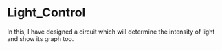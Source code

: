 # Light_Control
In this, I have designed a circuit which will determine the intensity of light and show its graph too.
